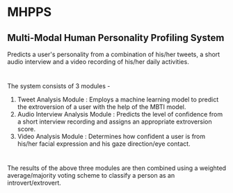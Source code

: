 # MHPPS
## Multi-Modal Human Personality Profiling System
Predicts a user's personality from a combination of his/her tweets, a short audio interview and a video recording of his/her daily activities.
#
The system consists of 3 modules - 
  1. Tweet Analysis Module : Employs a machine learning model to predict the extroversion of a user with the help of the MBTI model.
  2. Audio Interview Analysis Module : Predicts the level of confidence from a short interview recording and assigns an appropriate extroversion score.
  3. Video Analysis Module : Determines how confident a user is from his/her facial expression and his gaze direction/eye contact.    
#
The results of the above three modules are then combined using a weighted average/majority voting scheme to classify a person as an introvert/extrovert.
